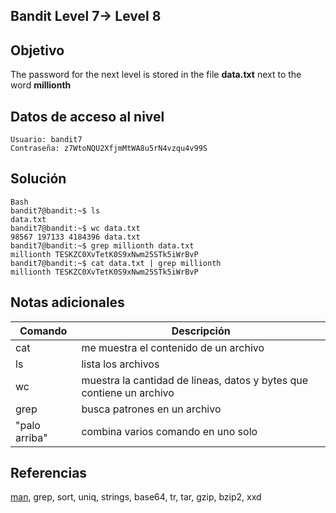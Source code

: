 ## Bandit Level 7→ Level 8

## Objetivo

The password for the next level is stored in the file **data.txt** next to the word **millionth**
## Datos de acceso al nivel

```
Usuario: bandit7
Contraseña: z7WtoNQU2XfjmMtWA8u5rN4vzqu4v99S
```
## Solución
```
Bash
bandit7@bandit:~$ ls
data.txt
bandit7@bandit:~$ wc data.txt
98567 197133 4184396 data.txt
bandit7@bandit:~$ grep millionth data.txt
millionth TESKZC0XvTetK0S9xNwm25STk5iWrBvP
bandit7@bandit:~$ cat data.txt | grep millionth
millionth TESKZC0XvTetK0S9xNwm25STk5iWrBvP
```
## Notas adicionales

| Comando | Descripción |
|-----------|-----------|
| cat| me muestra el contenido de un archivo|
| ls | lista los archivos|
| wc | muestra la cantidad de lineas, datos y bytes que contiene un archivo|
| grep | busca patrones en un archivo|
| "palo arriba"| combina varios comando en uno solo|
## Referencias

[man](https://man7.org/linux/man-pages/man1/man.1.html), grep, sort, uniq, strings, base64, tr, tar, gzip, bzip2, xxd